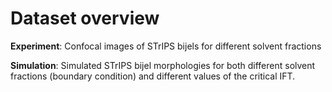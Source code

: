 # Dataset overview 

**Experiment**: Confocal images of STrIPS bijels for different solvent fractions 

**Simulation**: Simulated STrIPS bijel morphologies for both different solvent fractions (boundary condition) and different values of the critical IFT. 
